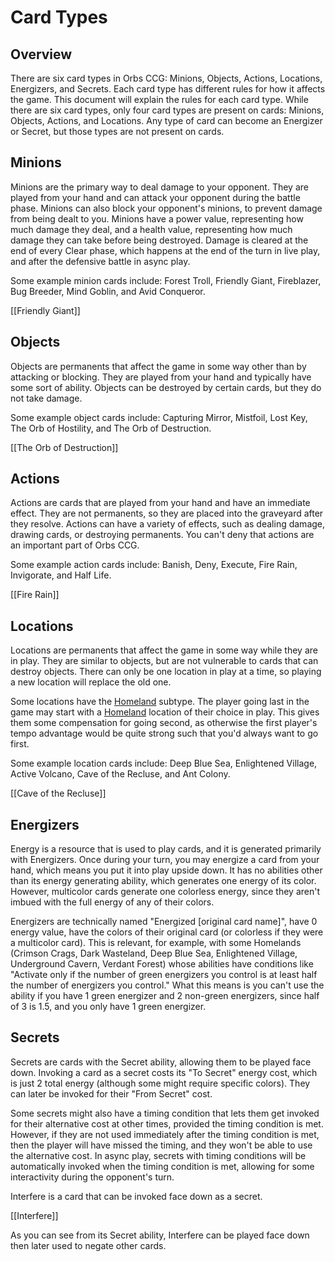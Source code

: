 # Card Types

[//]: # 'Comment on card parts'

## Overview

There are six card types in Orbs CCG: Minions, Objects, Actions, Locations, Energizers, and Secrets. Each card type has different rules for how it affects the game. This document will explain the rules for each card type. While there are six card types, only four card types are present on cards: Minions, Objects, Actions, and Locations. Any type of card can become an Energizer or Secret, but those types are not present on cards.

## Minions

Minions are the primary way to deal damage to your opponent. They are played from your hand and can attack your opponent during the battle phase. Minions can also block your opponent's minions, to prevent damage from being dealt to you. Minions have a power value, representing how much damage they deal, and a health value, representing how much damage they can take before being destroyed. Damage is cleared at the end of every Clear phase, which happens at the end of the turn in live play, and after the defensive battle in async play.

[//]: # 'What happens when a minion or anything gets destroyed?'

Some example minion cards include: Forest Troll, Friendly Giant, Fireblazer, Bug Breeder, Mind Goblin, and Avid Conqueror.

[[Friendly Giant]]

## Objects

Objects are permanents that affect the game in some way other than by attacking or blocking. They are played from your hand and typically have some sort of ability. Objects can be destroyed by certain cards, but they do not take damage.

Some example object cards include: Capturing Mirror, Mistfoil, Lost Key, The Orb of Hostility, and The Orb of Destruction.

[[The Orb of Destruction]]

## Actions

Actions are cards that are played from your hand and have an immediate effect. They are not permanents, so they are placed into the graveyard after they resolve. Actions can have a variety of effects, such as dealing damage, drawing cards, or destroying permanents. You can't deny that actions are an important part of Orbs CCG.

Some example action cards include: Banish, Deny, Execute, Fire Rain, Invigorate, and Half Life.

[[Fire Rain]]

## Locations

Locations are permanents that affect the game in some way while they are in play. They are similar to objects, but are not vulnerable to cards that can destroy objects. There can only be one location in play at a time, so playing a new location will replace the old one.

Some locations have the [Homeland](../rules/locations.md#homeland) subtype. The player going last in the game may start with a [Homeland](../rules/locations.md#homeland) location of their choice in play. This gives them some compensation for going second, as otherwise the first player's tempo advantage would be quite strong such that you'd always want to go first.

Some example location cards include: Deep Blue Sea, Enlightened Village, Active Volcano, Cave of the Recluse, and Ant Colony.

[[Cave of the Recluse]]

## Energizers

Energy is a resource that is used to play cards, and it is generated primarily with Energizers. Once during your turn, you may energize a card from your hand, which means you put it into play upside down. It has no abilities other than its energy generating ability, which generates one energy of its color. However, multicolor cards generate one colorless energy, since they aren't imbued with the full energy of any of their colors.

Energizers are technically named "Energized [original card name]", have 0 energy value, have the colors of their original card (or colorless if they were a multicolor card). This is relevant, for example, with some Homelands (Crimson Crags, Dark Wasteland, Deep Blue Sea, Enlightened Village, Underground Cavern, Verdant Forest) whose abilities have conditions like "Activate only if the number of green energizers you control is at least half the number of energizers you control." What this means is you can't use the ability if you have 1 green energizer and 2 non-green energizers, since half of 3 is 1.5, and you only have 1 green energizer.

## Secrets

Secrets are cards with the Secret ability, allowing them to be played face down. Invoking a card as a secret costs its "To Secret" energy cost, which is just 2 total energy (although some might require specific colors). They can later be invoked for their "From Secret" cost.

Some secrets might also have a timing condition that lets them get invoked for their alternative cost at other times, provided the timing condition is met. However, if they are not used immediately after the timing condition is met, then the player will have missed the timing, and they won't be able to use the alternative cost. In async play, secrets with timing conditions will be automatically invoked when the timing condition is met, allowing for some interactivity during the opponent's turn.

Interfere is a card that can be invoked face down as a secret.

[[Interfere]]

As you can see from its Secret ability, Interfere can be played face down then later used to negate other cards.
